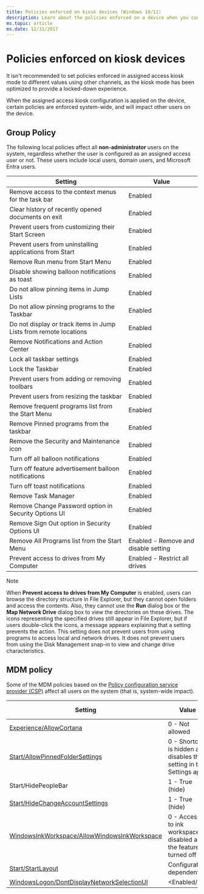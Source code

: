 ```yaml
---
title: Policies enforced on kiosk devices (Windows 10/11)
description: Learn about the policies enforced on a device when you configure it as a kiosk.
ms.topic: article
ms.date: 12/31/2017
---
```


# Policies enforced on kiosk devices

It isn't recommended to set policies enforced in assigned access kiosk mode to different values using other channels, as the kiosk mode has been optimized to provide a locked-down experience.

When the assigned access kiosk configuration is applied on the device, certain policies are enforced system-wide, and will impact other users on the device.

## Group Policy

The following local policies affect all **non-administrator** users on the system, regardless whether the user is configured as an assigned access user or not.  These users include local users, domain users, and Microsoft Entra users.

| Setting | Value |
|--|--|
| Remove access to the context menus for the task bar | Enabled |
| Clear history of recently opened documents on exit | Enabled |
| Prevent users from customizing their Start Screen | Enabled |
| Prevent users from uninstalling applications from Start | Enabled |
| Remove Run menu from Start Menu | Enabled |
| Disable showing balloon notifications as toast | Enabled |
| Do not allow pinning items in Jump Lists | Enabled |
| Do not allow pinning programs to the Taskbar | Enabled |
| Do not display or track items in Jump Lists from remote locations | Enabled |
| Remove Notifications and Action Center | Enabled |
| Lock all taskbar settings | Enabled |
| Lock the Taskbar | Enabled |
| Prevent users from adding or removing toolbars | Enabled |
| Prevent users from resizing the taskbar | Enabled |
| Remove frequent programs list from the Start Menu | Enabled |
| Remove Pinned programs from the taskbar | Enabled |
| Remove the Security and Maintenance icon | Enabled |
| Turn off all balloon notifications | Enabled |
| Turn off feature advertisement balloon notifications | Enabled |
| Turn off toast notifications | Enabled |
| Remove Task Manager | Enabled |
| Remove Change Password option in Security Options UI | Enabled |
| Remove Sign Out option in Security Options UI | Enabled |
| Remove All Programs list from the Start Menu | Enabled - Remove and disable setting |
| Prevent access to drives from My Computer | Enabled - Restrict all drives |

>[!NOTE]
>When **Prevent access to drives from My Computer** is enabled, users can browse the directory structure in File Explorer, but they cannot open folders and access the contents. Also, they cannot use the **Run** dialog box or the **Map Network Drive** dialog box to view the directories on these drives. The icons representing the specified drives still appear in File Explorer, but if users double-click the icons, a message appears explaining that a setting prevents the action. This setting does not prevent users from using programs to access local and network drives. It does not prevent users from using the Disk Management snap-in to view and change drive characteristics.

## MDM policy

Some of the MDM policies based on the [Policy configuration service provider (CSP)](/windows/client-management/mdm/policy-configuration-service-provider) affect all users on the system (that is, system-wide impact).

| Setting | Value | System-wide |
|--|--|--|
| [Experience/AllowCortana](/windows/client-management/mdm/policy-csp-experience#experience-allowcortana) | 0 - Not allowed | Yes |
| [Start/AllowPinnedFolderSettings](/windows/client-management/mdm/policy-csp-start#start-allowpinnedfoldersettings) | 0 - Shortcut is hidden and disables the setting in the Settings app | Yes |
| Start/HidePeopleBar | 1 - True (hide) | No |
| [Start/HideChangeAccountSettings](/windows/client-management/mdm/policy-csp-start#start-hidechangeaccountsettings) | 1 - True (hide) | Yes |
| [WindowsInkWorkspace/AllowWindowsInkWorkspace](/windows/client-management/mdm/policy-csp-windowsinkworkspace#windowsinkworkspace-allowwindowsinkworkspace) | 0 - Access to ink workspace is disabled and the feature is turned off | Yes |
| [Start/StartLayout](/windows/client-management/mdm/policy-csp-start#start-startlayout) | Configuration dependent | No |
| [WindowsLogon/DontDisplayNetworkSelectionUI](/windows/client-management/mdm/policy-csp-windowslogon#windowslogon-dontdisplaynetworkselectionui) | &lt;Enabled/&gt; | Yes |


<!--
## Start Menu

Remove access to the context menus for the task bar
Clear history of recently opened documents on exit
Prevent users from customizing their Start Screen
Prevent users from uninstalling applications from Start
Remove All Programs list from the Start menu
Remove Run menu from Start Menu

## Desktop

Hide and disable all items on the desktop

## Task bar

Disable showing balloon notificationss as toast
Do not allow pinning items in Jump Lists
Do not allow pinning programs to the Taskbar
Do not display or track items in Jump Lists from remote locations
Remove Notification Center
Remove Control Center
Lock all taskbar settings
Lock the Taskbar
Prevent users from adding or removing toolbars
Prevent users from moving taskbar to another screen dock location
Prevent users from rearranging toolbars
Prevent users from resizing the taskbar
Remove frequent programs list from the Start Menu
Remove the Security and Maintenance icon
Turn off all balloon notifications
Turn off feature advertisement balloon notifications
Hide the Task View button

-->
